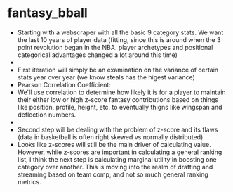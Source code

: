 # fantasy_bball

- Starting with a webscraper with all the basic 9 category stats. We want the last 10 years of player data (fitting, since this is around when the 3 point revolution began in the NBA. player archetypes and positional categorical advantages changed a lot around this time)
- 
- First iteration will simply be an examination on the variance of certain stats year over year (we know steals has the higest variance)
- Pearson Correlation Coefficient:
- We'll use correlation to determine how likely it is for a player to maintain their either low or high z-score fantasy contributions based on things like position, profile, height, etc. to eventually thigns like wingspan and deflection numbers. 
- 
- Second step will be dealing with the problem of z-score and its flaws (data in basketball is often right skewed vs normally distributed)
- Looks like z-scores will still be the main driver of calculating value. However, while z-scores are important in calculating a general ranking list, I think the next step is calculating marginal utility in boosting one category over another. This is moving into the realm of drafting and streaming based on team comp, and not so much general ranking metrics. 